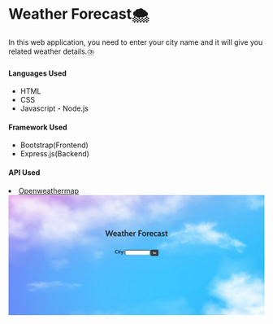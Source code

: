 <h1>Weather Forecast🌨️</h1>

<p>In this web application, you need to enter your city name and it will give you related weather details.⛈️</p>

<h4>Languages Used</h4>
<ul>
    <li>HTML</li>
    <li>CSS</li>
    <li>Javascript - Node.js</li>
</ul>

<h4>Framework Used</h4>
<ul>
    <li>Bootstrap(Frontend)</li>
    <li>Express.js(Backend)</li>
</ul>

<h4>API Used</h4>
<li><a href="https://openweathermap.org">Openweathermap</a></li>

<img src="Public/Images/output.png" alt="output">